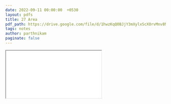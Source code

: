 ```yaml
---
date: 2022-09-11 00:00:00  +0530
layout: pdfs
title: 27 Area
pdf_path: https://drive.google.com/file/d/1hwzKqQ0BJjY3mXylxScXOrvMnv8Ngai9/preview?usp=sharing
tags: notes
author: parthnikam
paginate: false
---
```


<iframe class="embed-pdf" src="{{ page.pdf_path }}#toolbar=0" seamless="seamless" scrolling="no" style="overflow:hidden"></iframe>
